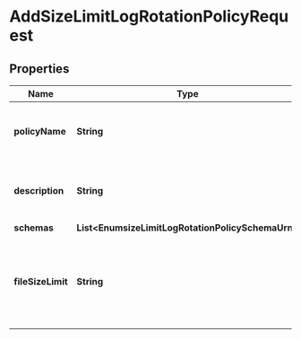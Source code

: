 

# AddSizeLimitLogRotationPolicyRequest


## Properties

| Name | Type | Description | Notes |
|------------ | ------------- | ------------- | -------------|
|**policyName** | **String** | Name of the new Log Rotation Policy |  |
|**description** | **String** | A description for this Log Rotation Policy |  [optional] |
|**schemas** | **List&lt;EnumsizeLimitLogRotationPolicySchemaUrn&gt;** |  |  |
|**fileSizeLimit** | **String** | Specifies the maximum size that a log file can reach before it is rotated. |  |




